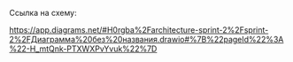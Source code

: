 Ссылка на схему:

https://app.diagrams.net/#H0rgba%2Farchitecture-sprint-2%2Fsprint-2%2FДиаграмма%20без%20названия.drawio#%7B%22pageId%22%3A%22-H_mtQnk-PTXWXPvYvuk%22%7D
